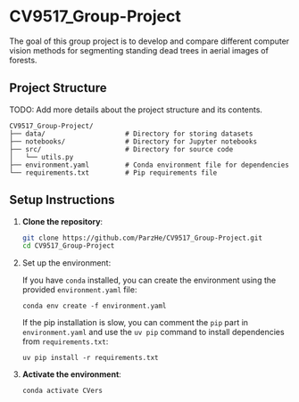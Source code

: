 # CV9517_Group-Project

The goal of this group project is to develop and compare different computer vision methods for segmenting standing dead trees in aerial images of forests.

## Project Structure

TODO: Add more details about the project structure and its contents.

```plaintext
CV9517_Group-Project/
├── data/                    # Directory for storing datasets
├── notebooks/               # Directory for Jupyter notebooks
├── src/                     # Directory for source code
│   └── utils.py
├── environment.yaml         # Conda environment file for dependencies
└── requirements.txt         # Pip requirements file
```

## Setup Instructions

1. **Clone the repository**:

   ```bash
   git clone https://github.com/ParzHe/CV9517_Group-Project.git
   cd CV9517_Group-Project
   ```

2. Set up the environment:

    If you have `conda` installed, you can create the environment using the provided `environment.yaml` file:

    ```shell
    conda env create -f environment.yaml
    ```

    If the pip installation is slow, you can comment the `pip` part in `environment.yaml` and use the `uv pip` command to install dependencies from `requirements.txt`:

    ```shell
    uv pip install -r requirements.txt
    ```

3. **Activate the environment**:

   ```shell
   conda activate CVers
   ```
